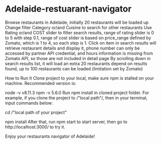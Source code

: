 # Adelaide-restuarant-navigator

Browse restaurants in Adelaide, initially 20 restaurants will be loaded up
Change filter Category or/and Cuisine to search for other restaurants
Use Rating or/and COST slider to filter search results, range of rating slider is 0 to 5 with step 0.1, range of cost slider is based on price_range defined by Zomato, which is 1 to 4, so each step is 1.
Click on item in search results will retrieve restaurant details and display it, phone number can only be accessed by partner API credential, and hours information is missing from Zomato API, so those are not included in detail page
By scrolling down in search results list, it will load an extra 20 restaurants depend on results found, up to 100 restaurants can be loaded (limitation set by Zomato)


How to Run It
Clone project to your local, make sure npm is stalled on your machine. Recommended version is:

node -v
v8.11.3
npm -v
5.6.0
Run npm install in cloned project folder. For example, if you clone the project to /"local path"/, then in your terminal, input commands below:

cd /"local path of your project"

npm install
After that, run npm start to start server, then go to http://localhost:3000/ to try it.

Enjoy your restaurants navigator of Adelaide!
